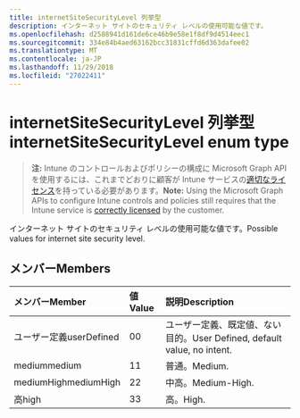 ```yaml
---
title: internetSiteSecurityLevel 列挙型
description: インターネット サイトのセキュリティ レベルの使用可能な値です。
ms.openlocfilehash: d2588941d161de6ce46b9e58e1f8df9d4514eec1
ms.sourcegitcommit: 334e84b4aed63162bcc31831cffd6d363dafee02
ms.translationtype: MT
ms.contentlocale: ja-JP
ms.lasthandoff: 11/29/2018
ms.locfileid: "27022411"
---
```

# <a name="internetsitesecuritylevel-enum-type"></a><span data-ttu-id="400c5-103">internetSiteSecurityLevel 列挙型</span><span class="sxs-lookup"><span data-stu-id="400c5-103">internetSiteSecurityLevel enum type</span></span>

> <span data-ttu-id="400c5-104">**注:** Intune のコントロールおよびポリシーの構成に Microsoft Graph API を使用するには、これまでどおりに顧客が Intune サービスの[適切なライセンス](https://go.microsoft.com/fwlink/?linkid=839381)を持っている必要があります。</span><span class="sxs-lookup"><span data-stu-id="400c5-104">**Note:** Using the Microsoft Graph APIs to configure Intune controls and policies still requires that the Intune service is [correctly licensed](https://go.microsoft.com/fwlink/?linkid=839381) by the customer.</span></span>

<span data-ttu-id="400c5-105">インターネット サイトのセキュリティ レベルの使用可能な値です。</span><span class="sxs-lookup"><span data-stu-id="400c5-105">Possible values for internet site security level.</span></span>
## <a name="members"></a><span data-ttu-id="400c5-106">メンバー</span><span class="sxs-lookup"><span data-stu-id="400c5-106">Members</span></span>
|<span data-ttu-id="400c5-107">メンバー</span><span class="sxs-lookup"><span data-stu-id="400c5-107">Member</span></span>|<span data-ttu-id="400c5-108">値</span><span class="sxs-lookup"><span data-stu-id="400c5-108">Value</span></span>|<span data-ttu-id="400c5-109">説明</span><span class="sxs-lookup"><span data-stu-id="400c5-109">Description</span></span>|
|:---|:---|:---|
|<span data-ttu-id="400c5-110">ユーザー定義</span><span class="sxs-lookup"><span data-stu-id="400c5-110">userDefined</span></span>|<span data-ttu-id="400c5-111">0</span><span class="sxs-lookup"><span data-stu-id="400c5-111">0</span></span>|<span data-ttu-id="400c5-112">ユーザー定義、既定値、ない目的。</span><span class="sxs-lookup"><span data-stu-id="400c5-112">User Defined, default value, no intent.</span></span>|
|<span data-ttu-id="400c5-113">medium</span><span class="sxs-lookup"><span data-stu-id="400c5-113">medium</span></span>|<span data-ttu-id="400c5-114">1</span><span class="sxs-lookup"><span data-stu-id="400c5-114">1</span></span>|<span data-ttu-id="400c5-115">普通。</span><span class="sxs-lookup"><span data-stu-id="400c5-115">Medium.</span></span>|
|<span data-ttu-id="400c5-116">mediumHigh</span><span class="sxs-lookup"><span data-stu-id="400c5-116">mediumHigh</span></span>|<span data-ttu-id="400c5-117">2</span><span class="sxs-lookup"><span data-stu-id="400c5-117">2</span></span>|<span data-ttu-id="400c5-118">中高。</span><span class="sxs-lookup"><span data-stu-id="400c5-118">Medium-High.</span></span>|
|<span data-ttu-id="400c5-119">高</span><span class="sxs-lookup"><span data-stu-id="400c5-119">high</span></span>|<span data-ttu-id="400c5-120">3</span><span class="sxs-lookup"><span data-stu-id="400c5-120">3</span></span>|<span data-ttu-id="400c5-121">高。</span><span class="sxs-lookup"><span data-stu-id="400c5-121">High.</span></span>|



